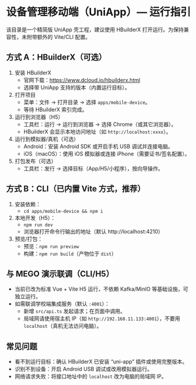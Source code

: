 # 设备管理移动端（UniApp）— 运行指引

该目录是一个精简版 UniApp 壳工程，建议使用 HBuilderX 打开运行。为保持兼容性，未附带额外的 Vite/CLI 配置。

## 方式 A：HBuilderX（可选）
1) 安装 HBuilderX
   - 官网下载：https://www.dcloud.io/hbuilderx.html
   - 选择带 UniApp 支持的版本（内置运行目标）。
2) 打开项目
   - 菜单：文件 → 打开目录 → 选择 `apps/mobile-device`。
   - 等待 HBuilderX 索引完成。
3) 运行到浏览器（H5）
   - 工具栏：运行 → 运行到浏览器 → 选择 Chrome（或其它浏览器）。
   - HBuilderX 会显示本地访问地址（如 `http://localhost:xxxx`）。
4) 运行到模拟器/真机（可选）
   - Android：安装 Android SDK 或开启手机 USB 调试并连接电脑。
   - iOS（macOS）：使用 iOS 模拟器或连接 iPhone（需要证书/签名配置）。
5) 打包发布（可选）
   - 工具栏：发行 → 选择目标（App/H5/小程序），按向导操作。

## 方式 B：CLI（已内置 Vite 方式，推荐）
1) 安装依赖：
   - `cd apps/mobile-device && npm i`
2) 本地开发（H5）：
   - `npm run dev`
   - 浏览器打开命令行输出的地址（默认 http://localhost:4210）
3) 预览/打包：
   - 预览：`npm run preview`
   - 构建：`npm run build`（产物位于 `dist`）

## 与 MEGO 演示联调（CLI/H5）
- 当前已改为标准 Vue + Vite H5 运行，不依赖 Kafka/MinIO 等基础设施，可独立运行。
- 如需联调学校端集成服务（默认 `:4001`）：
  - 新增 `src/api.ts` 发起请求；在页面中调用。
  - 局域网请使用宿主机 IP（如 `http://192.168.11.133:4001`），不要用 `localhost`（真机无法访问电脑）。

## 常见问题
- 看不到运行目标：确认 HBuilderX 已安装 “uni-app” 插件或使用完整版本。
- 识别不到设备：开启 Android USB 调试或改用模拟器运行。
- 网络请求失败：将接口地址中的 `localhost` 改为电脑的局域网 IP。
